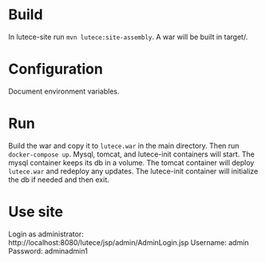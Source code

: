 # Build

In lutece-site run `mvn lutece:site-assembly`. A war will be built in target/.

# Configuration

Document environment variables.

# Run 

Build the war and copy it to `lutece.war` in the main directory.
Then run `docker-compose up`. Mysql, tomcat, and lutece-init containers will start.
The mysql container keeps its db in a volume. The tomcat container will
deploy `lutece.war` and redeploy any updates. The lutece-init container will initialize the db
if needed and then exit.

# Use site

Login as administrator: http://localhost:8080/lutece/jsp/admin/AdminLogin.jsp
Username: admin
Password: adminadmin1
